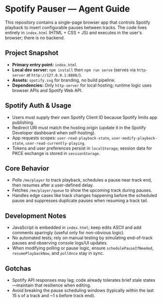 # Spotify Pauser — Agent Guide

This repository contains a single-page browser app that controls Spotify playback to insert configurable pauses between tracks. The code lives entirely in `index.html` (HTML + CSS + JS) and executes in the user's browser; there is no backend.

## Project Snapshot

- **Primary entry point:** `index.html`
- **Local dev server:** `npm install` then `npm run serve` (serves via `http-server` at `http://127.0.0.1:8888/`).
- **Assets:** `spotify.svg` for branding, no build pipeline.
- **Dependencies:** Only `http-server` for local hosting; runtime logic uses browser APIs and Spotify Web API.

## Spotify Auth & Usage

- Users must supply their own Spotify Client ID because Spotify limits app publishing.
- Redirect URI must match the hosting origin (update it in the Spotify Developer dashboard when self-hosting).
- App requests scopes: `user-read-playback-state`, `user-modify-playback-state`, `user-read-currently-playing`.
- Tokens and user preferences persist in `localStorage`; session data for PKCE exchange is stored in `sessionStorage`.

## Core Behavior

- Polls `/me/player` to track playback, schedules a pause near track end, then resumes after a user-defined delay.
- Fetches `/me/player/queue` to show the upcoming track during pauses.
- Handles edge cases like track changes happening before the scheduled pause and suppresses duplicate pauses when resuming a track tail.

## Development Notes

- JavaScript is embedded in `index.html`; keep edits ASCII and add comments sparingly (useful only for non-obvious logic).
- No automated tests; rely on manual testing by simulating end-of-track pauses and observing console logs/UI updates.
- When modifying polling or pause logic, ensure `schedulePauseIfNeeded`, `resumePlaybackNow`, and `pollOnce` stay in sync.

## Gotchas

- Spotify API responses may lag; code already tolerates brief stale states—maintain that resilience when editing.
- Avoid breaking the pause scheduling windows (typically within the last 15 s of a track and ~1 s before track end).
